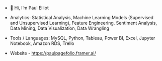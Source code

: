 - 👋 Hi, I’m Paul Elliot
- Analytics: Statistical Analysis, Machine Learning Models (Supervised and Unsupervised Learning), Feature Engineering, Sentiment Analysis, Data Mining, Data Visualization, Data Wrangling
- Tools / Languages: MySQL, Python, Tableau, Power BI, Excel, Jupyter Notebook, Amazon RDS, Trello

- Website - https://paulpagefolio.framer.ai/

  
<!---
elliotdata/elliotdata is a ✨ special ✨ repository because its `README.md` (this file) appears on your GitHub profile.
You can click the Preview link to take a look at your changes.
--->
